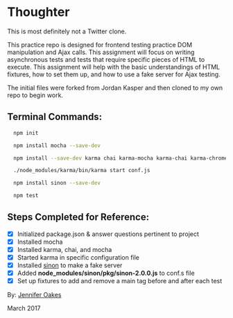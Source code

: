 # Thoughter

This is most definitely not a Twitter clone.

This practice repo is designed for frontend testing practice DOM manipulation and Ajax calls. This assignment will focus on writing asynchronous tests and tests that require specific pieces of HTML to execute. This assignment will help with the basic understandings of HTML fixtures, how to set them up, and how to use a fake server for Ajax testing.

The initial files were forked from Jordan Kasper and then cloned to my own repo to begin work.

## Terminal Commands:
```sh
  npm init

  npm install mocha --save-dev

  npm install --save-dev karma chai karma-mocha karma-chai karma-chrome-launcher

  ./node_modules/karma/bin/karma start conf.js

  npm install sinon --save-dev

  npm test
```

## Steps Completed for Reference:
- [x] Initialized package.json & answer questions pertinent to project
- [x] Installed mocha
- [x] Installed karma, chai, and mocha
- [x] Started karma in specific configuration file
- [x] Installed [sinon](http://sinonjs.org/releases/v2.0.0/fake-xhr-and-server/) to make a fake server
- [x] Added **node_modules/sinon/pkg/sinon-2.0.0.js** to conf.s file
- [x] Set up fixtures to add and remove a main tag before and after each test

By: [Jennifer Oakes](https://www.linkedin.com/in/jennifernicoleoakes/)

March 2017
